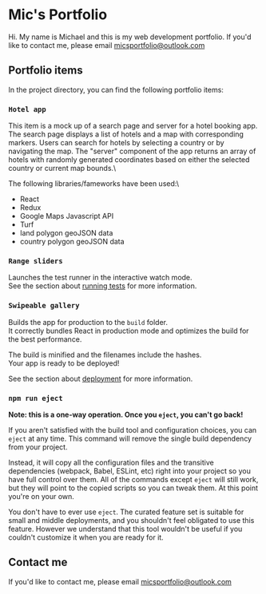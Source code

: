 # Mic's Portfolio

Hi. My name is Michael and this is my web development portfolio. If you'd like to contact me, please email micsportfolio@outlook.com  

## Portfolio items

In the project directory, you can find the following portfolio items:

### `Hotel app`

This item is a mock up of a search page and server for a hotel booking app. The search page displays a list of hotels and a map with corresponding markers. Users can search for hotels by selecting a country or by navigating the map. The "server" component of the app returns an array of hotels with randomly generated coordinates based on either the selected country or current map bounds.\

The following libraries/fameworks have been used:\

* React
* Redux
* Google Maps Javascript API
* Turf
* land polygon geoJSON data
* country polygon geoJSON data

### `Range sliders`

Launches the test runner in the interactive watch mode.\
See the section about [running tests](https://facebook.github.io/create-react-app/docs/running-tests) for more information.

### `Swipeable gallery`

Builds the app for production to the `build` folder.\
It correctly bundles React in production mode and optimizes the build for the best performance.

The build is minified and the filenames include the hashes.\
Your app is ready to be deployed!

See the section about [deployment](https://facebook.github.io/create-react-app/docs/deployment) for more information.

### `npm run eject`

**Note: this is a one-way operation. Once you `eject`, you can't go back!**

If you aren't satisfied with the build tool and configuration choices, you can `eject` at any time. This command will remove the single build dependency from your project.

Instead, it will copy all the configuration files and the transitive dependencies (webpack, Babel, ESLint, etc) right into your project so you have full control over them. All of the commands except `eject` will still work, but they will point to the copied scripts so you can tweak them. At this point you're on your own.

You don't have to ever use `eject`. The curated feature set is suitable for small and middle deployments, and you shouldn't feel obligated to use this feature. However we understand that this tool wouldn't be useful if you couldn't customize it when you are ready for it.

## Contact me

If you'd like to contact me, please email micsportfolio@outlook.com 
